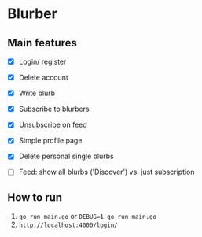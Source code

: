 # Blurber 

## Main features

- [x] Login/ register
- [X] Delete account
- [X] Write blurb
- [X] Subscribe to blurbers
- [x] Unsubscribe on feed
- [x] Simple profile page
- [x] Delete personal single blurbs
- [ ] Feed: show all blurbs ('Discover') vs. just subscription


## How to run

1. `go run main.go` or `DEBUG=1 go run main.go`
1. `http://localhost:4000/login/`
